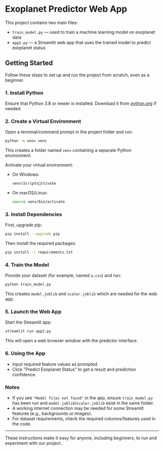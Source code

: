 # Exoplanet Predictor Web App

This project contains two main files:  
- `train_model.py` — used to train a machine learning model on exoplanet data  
- `app2.py` — a Streamlit web app that uses the trained model to predict exoplanet status

## Getting Started

Follow these steps to set up and run the project from scratch, even as a beginner.

### 1. Install Python

Ensure that Python 3.8 or newer is installed. Download it from [python.org](https://www.python.org/) if needed.

### 2. Create a Virtual Environment

Open a terminal/command prompt in the project folder and run:
```sh
python -m venv venv
```
This creates a folder named `venv` containing a separate Python environment.

Activate your virtual environment:
- On Windows:
    ```sh
    venv\Scriptsctivate
    ```
- On macOS/Linux:
    ```sh
    source venv/bin/activate
    ```

### 3. Install Dependencies

First, upgrade pip:
```sh
pip install --upgrade pip
```

Then install the required packages:
```sh
pip install -r requirements.txt
```

### 4. Train the Model

Provide your dataset (for example, named `a.csv`) and run:
```sh
python train_model.py
```
This creates `model.joblib` and `scaler.joblib` which are needed for the web app.

### 5. Launch the Web App

Start the Streamlit app:
```sh
streamlit run app2.py
```
This will open a web browser window with the predictor interface.

### 6. Using the App

- Input required feature values as prompted.
- Click "Predict Exoplanet Status" to get a result and prediction confidence.

### Notes

- If you see `"Model files not found"` in the app, ensure `train_model.py` has been run and `model.joblib`/`scaler.joblib` exist in the same folder.
- A working internet connection may be needed for some Streamlit features (e.g., backgrounds or images).
- For dataset requirements, check the required columns/features used in the code.

---

These instructions make it easy for anyone, including beginners, to run and experiment with our project.
